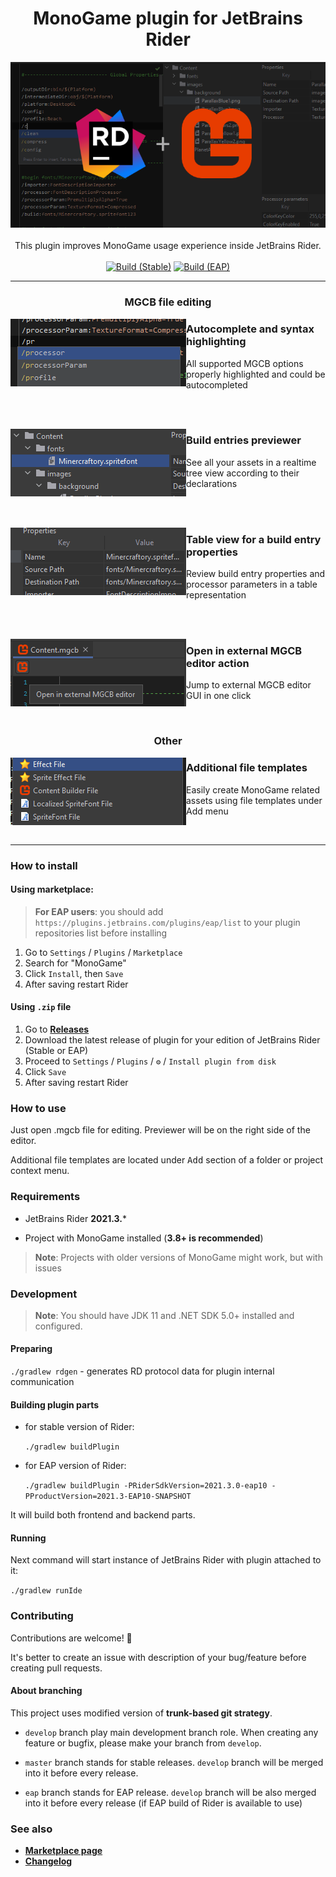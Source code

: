 <div align="center">
  <h1>MonoGame plugin for JetBrains Rider</h1>
  <img src="img/rider-monogame-cover.png" alt="Logo">
  <br /><br />
  This plugin improves MonoGame usage experience inside JetBrains Rider.
  <br /><br />
  <a href="https://github.com/seclerp/rider-monogame/actions/workflows/build-stable.yml"><img src="https://github.com/seclerp/rider-monogame/actions/workflows/build-stable.yml/badge.svg" alt="Build (Stable)"></a>
  <a href="https://github.com/seclerp/rider-monogame/actions/workflows/build-eap.yml"><img src="https://github.com/seclerp/rider-monogame/actions/workflows/build-eap.yml/badge.svg" alt="Build (EAP)"></a>
</div>

---

<div align="center">
  <h3>MGCB file editing</h3>
</div>

<p>
  <img align="left" src="img/how-to-use-1.png"  alt="How to use 1"/>
  <h3>Autocomplete and syntax highlighting</h3>
  All supported MGCB options properly highlighted and could be autocompleted
</p>

<br /><br />

<p>
  <img align="left" src="img/how-to-use-2.png"  alt="How to use 1"/>
  <h3>Build entries previewer</h3>
  See all your assets in a realtime tree view according to their declarations
</p>

<br /><br />

<p>
  <img align="left" src="img/how-to-use-3.png"  alt="How to use 1"/>
  <h3>Table view for a build entry properties</h3>
  Review build entry properties and processor parameters in a table representation
</p>

<br /><br />

<p>
  <img align="left" src="img/how-to-use-4.png"  alt="How to use 1"/>
  <h3>Open in external MGCB editor action</h3>
  Jump to external MGCB editor GUI in one click
</p>

<br />

<div align="center">
  <h3>Other</h3>
</div>

<p>
  <img align="left" src="img/how-to-use-5.png"  alt="How to use 1"/>
  <h3>Additional file templates</h3>

Easily create MonoGame related assets using file templates under Add menu
</p>
<br />

---

### How to install

#### Using marketplace:
> **For EAP users**: you should add `https://plugins.jetbrains.com/plugins/eap/list` to your plugin repositories list before installing

1. Go to `Settings` / `Plugins` / `Marketplace`
1. Search for "MonoGame"
1. Click `Install`, then `Save`
1. After saving restart Rider

#### Using `.zip` file
1. Go to [**Releases**](https://github.com/seclerp/rider-monogame/releases)
2. Download the latest release of plugin for your edition of JetBrains Rider (Stable or EAP)
3. Proceed to `Settings` / `Plugins` / `⚙` / `Install plugin from disk`
4. Click `Save`
5. After saving restart Rider

### How to use

Just open .mgcb file for editing. Previewer will be on the right side of the editor.

Additional file templates are located under <kbd>Add</kbd> section of a folder or project context menu.

### Requirements

- JetBrains Rider **2021.3.***
<!-- or JetBrains Rider **2021.3 EAP10** -->

- Project with MonoGame installed (**3.8+ is recommended**)  

> **Note**: Projects with older versions of MonoGame might work, but with issues

### Development

> **Note**: You should have JDK 11 and .NET SDK 5.0+ installed and configured.

#### Preparing

`./gradlew rdgen` - generates RD protocol data for plugin internal communication

#### Building plugin parts

- for stable version of Rider:

  `./gradlew buildPlugin`


- for EAP version of Rider:

  `./gradlew buildPlugin -PRiderSdkVersion=2021.3.0-eap10 -PProductVersion=2021.3-EAP10-SNAPSHOT`

It will build both frontend and backend parts.

#### Running

Next command will start instance of JetBrains Rider with plugin attached to it:

`./gradlew runIde`

### Contributing

Contributions are welcome! 🎉

It's better to create an issue with description of your bug/feature before creating pull requests.

#### About branching

This project uses modified version of **trunk-based git strategy**.

- `develop` branch play main development branch role. When creating any feature or bugfix, please make your branch from `develop`.

- `master` branch stands for stable releases. `develop` branch will be merged into it before every release.
- `eap` branch stands for EAP release. `develop` branch will be also merged into it before every release (if EAP build of Rider is available to use)

### See also

- [**Marketplace page**](https://plugins.jetbrains.com/plugin/18415-monogame)
- [**Changelog**](CHANGELOG.md)
